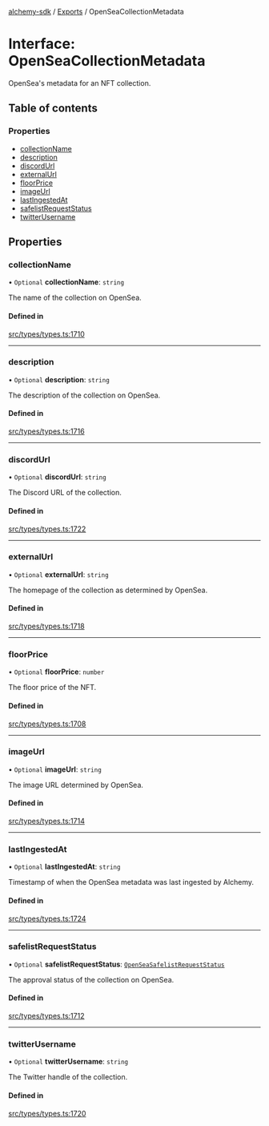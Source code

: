[alchemy-sdk](../README.md) / [Exports](../modules.md) / OpenSeaCollectionMetadata

# Interface: OpenSeaCollectionMetadata

OpenSea's metadata for an NFT collection.

## Table of contents

### Properties

- [collectionName](OpenSeaCollectionMetadata.md#collectionname)
- [description](OpenSeaCollectionMetadata.md#description)
- [discordUrl](OpenSeaCollectionMetadata.md#discordurl)
- [externalUrl](OpenSeaCollectionMetadata.md#externalurl)
- [floorPrice](OpenSeaCollectionMetadata.md#floorprice)
- [imageUrl](OpenSeaCollectionMetadata.md#imageurl)
- [lastIngestedAt](OpenSeaCollectionMetadata.md#lastingestedat)
- [safelistRequestStatus](OpenSeaCollectionMetadata.md#safelistrequeststatus)
- [twitterUsername](OpenSeaCollectionMetadata.md#twitterusername)

## Properties

### collectionName

• `Optional` **collectionName**: `string`

The name of the collection on OpenSea.

#### Defined in

[src/types/types.ts:1710](https://github.com/alchemyplatform/alchemy-sdk-js/blob/c7197b9/src/types/types.ts#L1710)

___

### description

• `Optional` **description**: `string`

The description of the collection on OpenSea.

#### Defined in

[src/types/types.ts:1716](https://github.com/alchemyplatform/alchemy-sdk-js/blob/c7197b9/src/types/types.ts#L1716)

___

### discordUrl

• `Optional` **discordUrl**: `string`

The Discord URL of the collection.

#### Defined in

[src/types/types.ts:1722](https://github.com/alchemyplatform/alchemy-sdk-js/blob/c7197b9/src/types/types.ts#L1722)

___

### externalUrl

• `Optional` **externalUrl**: `string`

The homepage of the collection as determined by OpenSea.

#### Defined in

[src/types/types.ts:1718](https://github.com/alchemyplatform/alchemy-sdk-js/blob/c7197b9/src/types/types.ts#L1718)

___

### floorPrice

• `Optional` **floorPrice**: `number`

The floor price of the NFT.

#### Defined in

[src/types/types.ts:1708](https://github.com/alchemyplatform/alchemy-sdk-js/blob/c7197b9/src/types/types.ts#L1708)

___

### imageUrl

• `Optional` **imageUrl**: `string`

The image URL determined by OpenSea.

#### Defined in

[src/types/types.ts:1714](https://github.com/alchemyplatform/alchemy-sdk-js/blob/c7197b9/src/types/types.ts#L1714)

___

### lastIngestedAt

• `Optional` **lastIngestedAt**: `string`

Timestamp of when the OpenSea metadata was last ingested by Alchemy.

#### Defined in

[src/types/types.ts:1724](https://github.com/alchemyplatform/alchemy-sdk-js/blob/c7197b9/src/types/types.ts#L1724)

___

### safelistRequestStatus

• `Optional` **safelistRequestStatus**: [`OpenSeaSafelistRequestStatus`](../enums/OpenSeaSafelistRequestStatus.md)

The approval status of the collection on OpenSea.

#### Defined in

[src/types/types.ts:1712](https://github.com/alchemyplatform/alchemy-sdk-js/blob/c7197b9/src/types/types.ts#L1712)

___

### twitterUsername

• `Optional` **twitterUsername**: `string`

The Twitter handle of the collection.

#### Defined in

[src/types/types.ts:1720](https://github.com/alchemyplatform/alchemy-sdk-js/blob/c7197b9/src/types/types.ts#L1720)
